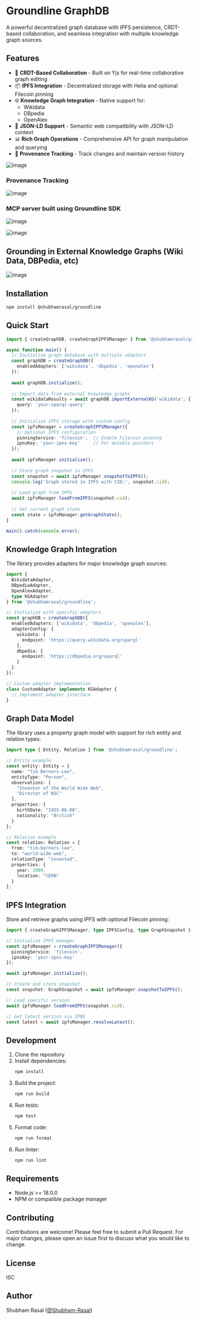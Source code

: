 # Groundline GraphDB

A powerful decentralized graph database with IPFS persistence, CRDT-based collaboration, and seamless integration with multiple knowledge graph sources.

## Features

- 🔄 **CRDT-Based Collaboration** - Built on Yjs for real-time collaborative graph editing
- 📦 **IPFS Integration** - Decentralized storage with Helia and optional Filecoin pinning
- 🌐 **Knowledge Graph Integration** - Native support for:
  - Wikidata
  - DBpedia
  - OpenAlex
- 🔗 **JSON-LD Support** - Semantic web compatibility with JSON-LD context
- 📊 **Rich Graph Operations** - Comprehensive API for graph manipulation and querying
- 📝 **Provenance Tracking** - Track changes and maintain version history


![image](https://github.com/user-attachments/assets/c4956ade-0296-42ca-9607-8ed7006738f4)

### Provenance Tracking 
![image](https://github.com/user-attachments/assets/2b2d5c36-4ee8-40da-a429-4ac1259f16a7)

### MCP server built using Groundline SDK

![image](https://github.com/user-attachments/assets/2564dbba-d45e-4b13-b37c-63fb790f0090)

![image](https://github.com/user-attachments/assets/62681ece-c0df-4ae1-8673-9849b070d48b)

## Grounding in External Knowledge Graphs (Wiki Data, DBPedia, etc)

![image](https://github.com/user-attachments/assets/64a006c0-2278-4791-9312-2a8858278125)

## Installation

```bash
npm install @shubhamrasal/groundline
```

## Quick Start

```typescript
import { createGraphDB, createGraphIPFSManager } from '@shubhamrasal/groundline';

async function main() {
  // Initialize graph database with multiple adapters
  const graphDB = createGraphDB({
    enabledAdapters: ['wikidata', 'dbpedia', 'openalex']
  });
  
  await graphDB.initialize();
  
  // Import data from external knowledge graphs
  const wikidataResults = await graphDB.importExternalKG('wikidata', {
    query: 'your-sparql-query'
  });
  
  // Initialize IPFS storage with custom config
  const ipfsManager = createGraphIPFSManager({
    // Optional IPFS configuration
    pinningService: 'filecoin',  // Enable Filecoin pinning
    ipnsKey: 'your-ipns-key'     // For mutable pointers
  });
  
  await ipfsManager.initialize();
  
  // Store graph snapshot in IPFS
  const snapshot = await ipfsManager.snapshotToIPFS();
  console.log('Graph stored in IPFS with CID:', snapshot.cid);
  
  // Load graph from IPFS
  await ipfsManager.loadFromIPFS(snapshot.cid);
  
  // Get current graph state
  const state = ipfsManager.getGraphState();
}

main().catch(console.error);
```

## Knowledge Graph Integration

The library provides adapters for major knowledge graph sources:

```typescript
import { 
  WikidataAdapter, 
  DBpediaAdapter, 
  OpenAlexAdapter,
  type KGAdapter 
} from '@shubhamrasal/groundline';

// Initialize with specific adapters
const graphDB = createGraphDB({
  enabledAdapters: ['wikidata', 'dbpedia', 'openalex'],
  adapterConfig: {
    wikidata: {
      endpoint: 'https://query.wikidata.org/sparql'
    },
    dbpedia: {
      endpoint: 'https://dbpedia.org/sparql'
    }
  }
});

// Custom adapter implementation
class CustomAdapter implements KGAdapter {
  // Implement adapter interface
}
```

## Graph Data Model

The library uses a property graph model with support for rich entity and relation types:

```typescript
import type { Entity, Relation } from '@shubhamrasal/groundline';

// Entity example
const entity: Entity = {
  name: "Tim Berners-Lee",
  entityType: "Person",
  observations: [
    "Inventor of the World Wide Web",
    "Director of W3C"
  ],
  properties: {
    birthDate: "1955-06-08",
    nationality: "British"
  }
};

// Relation example
const relation: Relation = {
  from: "tim-berners-lee",
  to: "world-wide-web",
  relationType: "invented",
  properties: {
    year: 1989,
    location: "CERN"
  }
};
```

## IPFS Integration

Store and retrieve graphs using IPFS with optional Filecoin pinning:

```typescript
import { createGraphIPFSManager, type IPFSConfig, type GraphSnapshot } from '@shubhamrasal/groundline';

// Initialize IPFS manager
const ipfsManager = createGraphIPFSManager({
  pinningService: 'filecoin',
  ipnsKey: 'your-ipns-key'
});

await ipfsManager.initialize();

// Create and store snapshot
const snapshot: GraphSnapshot = await ipfsManager.snapshotToIPFS();

// Load specific version
await ipfsManager.loadFromIPFS(snapshot.cid);

// Get latest version via IPNS
const latest = await ipfsManager.resolveLatest();
```

## Development

1. Clone the repository
2. Install dependencies:
   ```bash
   npm install
   ```
3. Build the project:
   ```bash
   npm run build
   ```
4. Run tests:
   ```bash
   npm test
   ```
5. Format code:
   ```bash
   npm run format
   ```
6. Run linter:
   ```bash
   npm run lint
   ```

## Requirements

- Node.js >= 18.0.0
- NPM or compatible package manager

## Contributing

Contributions are welcome! Please feel free to submit a Pull Request. For major changes, please open an issue first to discuss what you would like to change.

## License

ISC

## Author

Shubham Rasal ([@Shubham-Rasal](https://github.com/Shubham-Rasal))
